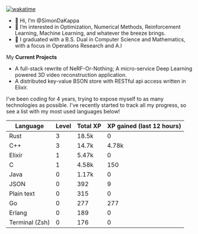 
[![wakatime](https://wakatime.com/badge/user/50e6c678-94a9-4739-af51-360aeb113c51.svg)](https://wakatime.com/@50e6c678-94a9-4739-af51-360aeb113c51)

- 👋 Hi, I’m @SimonDaKappa
- 👀 I’m interested in Optimization, Numerical Methods, Reinforcement Learning, Machine Learning, and whatever the breeze brings.
- 🌱 I graduated with a B.S. Dual in Computer Science and Mathematics, with a focus in Operations Research and A.I

My **Current Projects** 
- A full-stack rewrite of NeRF-Or-Nothing; A micro-service Deep Learning powered 3D video reconstruction application.
- A distributed key-value BSON store with RESTful api access written in Elixir.

I've been coding for 4 years, trying to expose myself to as many technologies as possible. I've recently started to track all my progress, so see
a list with my most used languages below!

| Language | Level | Total XP | XP gained (last 12 hours) |
| --- | --- | --- | --- |
| Rust | 3 | 18.5k | 0 |
| C++ | 3 | 14.7k | 4.78k |
| Elixir | 1 | 5.47k | 0 |
| C | 1 | 4.58k | 150 |
| Java | 0 | 1.17k | 0 |
| JSON | 0 | 392 | 9 |
| Plain text | 0 | 315 | 0 |
| Go | 0 | 277 | 277 |
| Erlang | 0 | 189 | 0 |
| Terminal (Zsh) | 0 | 176 | 0 |